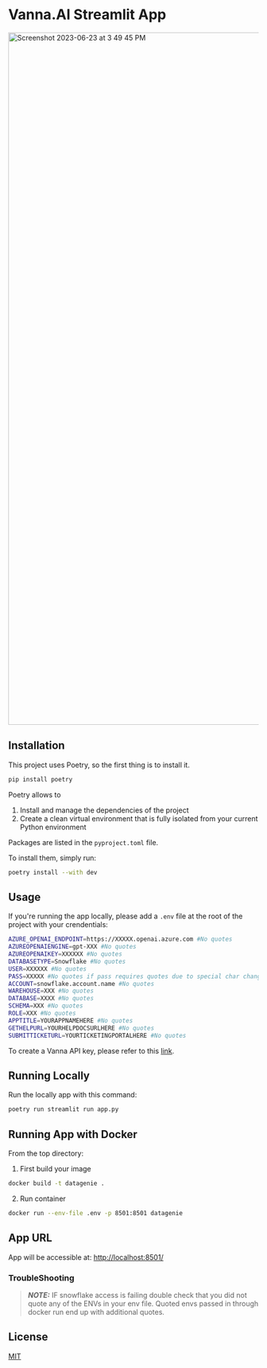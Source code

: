 # Vanna.AI Streamlit App
<img width="1392" alt="Screenshot 2023-06-23 at 3 49 45 PM" src="./assets/vanna_demo.gif">

## Installation

This project uses Poetry, so the first thing is to install it. 

```bash
pip install poetry
```

Poetry allows to

1. Install and manage the dependencies of the project
2. Create a clean virtual environment that is fully isolated from your current Python environment


Packages are listed in the `pyproject.toml` file. 

To install them, simply run:

```bash
poetry install --with dev
```

## Usage

If you're running the app locally, please add a `.env` file at the root of the project with your crendentials:

```bash
AZURE_OPENAI_ENDPOINT=https://XXXXX.openai.azure.com #No quotes 
AZUREOPENAIENGINE=gpt-XXX #No quotes 
AZUREOPENAIKEY=XXXXXX #No quotes 
DATABASETYPE=Snowflake #No quotes 
USER=XXXXXX #No quotes 
PASS=XXXXX #No quotes if pass requires quotes due to special char change out char
ACCOUNT=snowflake.account.name #No quotes 
WAREHOUSE=XXX #No quotes 
DATABASE=XXXX #No quotes 
SCHEMA=XXX #No quotes 
ROLE=XXX #No quotes 
APPTITLE=YOURAPPNAMEHERE #No quotes 
GETHELPURL=YOURHELPDOCSURLHERE #No quotes 
SUBMITTICKETURL=YOURTICKETINGPORTALHERE #No quotes 
```

To create a Vanna API key, please refer to this [link](https://vanna.ai/).

## Running Locally
Run the locally app with this command:

```bash
poetry run streamlit run app.py
```

## Running App with Docker
From the top directory:

1. First build your image 
```bash
docker build -t datagenie .
```

2. Run container
```bash
docker run --env-file .env -p 8501:8501 datagenie
```

## App URL
App will be accessible at: 
[http://localhost:8501/](http://localhost:8501/)

### TroubleShooting
> **_NOTE:_** IF snowflake access is failing double check that you did not quote any of the ENVs in your env file. Quoted envs passed in through docker run end up with additional quotes.



## License
[MIT](https://choosealicense.com/licenses/mit/)
